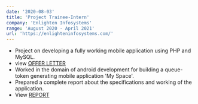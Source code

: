 ```yaml
---
date: '2020-08-03'
title: 'Project Trainee-Intern'
company: 'Enlighten Infosystems'
range: 'August 2020 - April 2021'
url: 'https://enlighteninfosystems.com/'
---
```


- Project on developing a fully working mobile application using PHP and MySQL.
- view [OFFER LETTER](https://drive.google.com/file/d/13PLtiOksfWwGC53PlqOk9CKiJt7SXZQS/view?usp=sharing)
- Worked in the domain of android development for building a queue-token generating mobile application 'My Space'.
- Prepared a complete report about the specifications and working of the application.
- View [REPORT](https://drive.google.com/file/d/1Cn6gxJ1UYpcdz97FivBBp-SsXiVbgg5-/view?usp=sharing)

